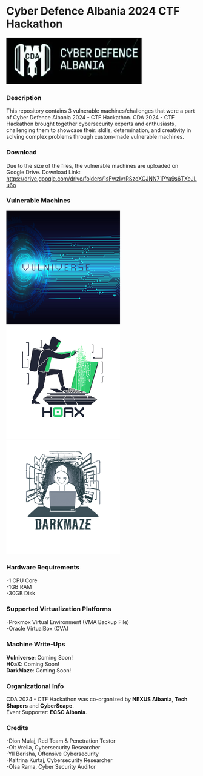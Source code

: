 # Cyber Defence Albania 2024 CTF Hackathon
![CDA](https://github.com/dionmulaj/Cyber-Defence-Albania-2024-CTF/blob/main/img/CDA.png?raw=true)
**<h3>Description</h3>** 
This repository contains 3 vulnerable machines/challenges that were a part of Cyber Defence Albania 2024 - CTF Hackathon.
CDA 2024 - CTF Hackathon brought together cybersecurity experts and enthusiasts, challenging them to showcase their: skills, determination, and creativity in solving complex problems through custom-made vulnerable machines.

**<h3>Download</h3>** 
Due to the size of the files, the vulnerable machines are uploaded on Google Drive.
Download Link: https://drive.google.com/drive/folders/1sFwzIvrRSzoXCJNN71PYa9s6TXeJLu6o

**<h3>Vulnerable Machines</h3>**
<img src="https://github.com/dionmulaj/Cyber-Defence-Albania-2024-CTF/blob/main/img/Vulniverse.png?raw=true" alt="Vulniverse" width="300" height="300">
<img src="https://github.com/dionmulaj/Cyber-Defence-Albania-2024-CTF/blob/main/img/H0aX-bg.png?raw=true" alt="H0aX" width="300" height="300">
<img src="https://github.com/dionmulaj/Cyber-Defence-Albania-2024-CTF/blob/main/img/DarkMaze-bg.png?raw=true" alt="DarkMaze" width="300" height="300">

**<h3>Hardware Requirements</h3>**
-1 CPU Core <br>
-1GB RAM <br>
-30GB Disk 

**<h3>Supported Virtualization Platforms</h3>**
-Proxmox Virtual Environment (VMA Backup File) <br>
-Oracle VirtualBox (OVA)

**<h3>Machine Write-Ups</h3>**
**Vulniverse**: Coming Soon! <br>
**H0aX**: Coming Soon! <br>
**DarkMaze**: Coming Soon!


**<h3>Organizational Info</h3>**
CDA 2024 - CTF Hackathon was co-organized by **NEXUS Albania**, **Tech Shapers** and **CyberScape**. <br>
Event Supporter: **ECSC Albania**.

**<h3>Credits</h3>**
-Dion Mulaj, Red Team & Penetration Tester <br>
-Olt Vrella, Cybersecurity Researcher <br>
-Yll Berisha, Offensive Cybersecurity <br>
-Kaltrina Kurtaj, Cybersecurity Researcher <br>
-Olsa Rama, Cyber Security Auditor 
